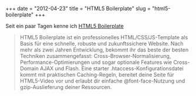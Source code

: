 +++
date = "2012-04-23"
title = "HTML5 Boilerplate"
slug = "html5-boilerplate"
+++

Seit ein paar Tagen kenne ich [HTML5 Boilerplate](http://html5boilerplate.com)

> HTML5 Boilerplate ist ein professionelles HTML/CSS/JS-Template als Basis für eine schnelle, robuste und zukunftssichere Website.
> Nach mehr als zwei Jahren Entwicklung, bekommt ihr das beste der besten Techniken zusammengefasst: Cross-Browser-Normalisierung, Performance-Optimierungen und sogar optionale Features wie Cross-Domain AJAX und Flash. Eine starter .htaccess-Konfigurationsdatei kommt mit praktischen Caching-Regeln, bereitet deine Seite für HTML5-Video vor und erlaubt dir einfache @font-face-Nutzung und gzip-Auslieferung deiner Ressourcen.
